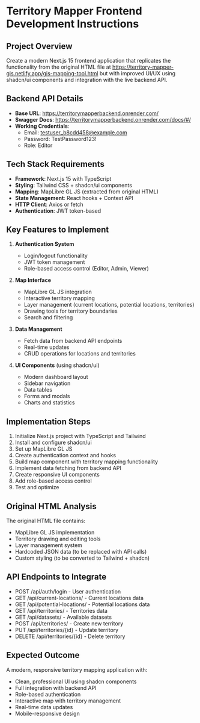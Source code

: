 # Territory Mapper Frontend Development Instructions

## Project Overview
Create a modern Next.js 15 frontend application that replicates the functionality from the original HTML file at https://territory-mapper-gis.netlify.app/gis-mapping-tool.html but with improved UI/UX using shadcn/ui components and integration with the live backend API.

## Backend API Details
- **Base URL**: https://territorymapperbackend.onrender.com/
- **Swagger Docs**: https://territorymapperbackend.onrender.com/docs/#/
- **Working Credentials**: 
  - Email: testuser_b8cdd458@example.com
  - Password: TestPassword123!
  - Role: Editor

## Tech Stack Requirements
- **Framework**: Next.js 15 with TypeScript
- **Styling**: Tailwind CSS + shadcn/ui components
- **Mapping**: MapLibre GL JS (extracted from original HTML)
- **State Management**: React hooks + Context API
- **HTTP Client**: Axios or fetch
- **Authentication**: JWT token-based

## Key Features to Implement
1. **Authentication System**
   - Login/logout functionality
   - JWT token management
   - Role-based access control (Editor, Admin, Viewer)

2. **Map Interface**
   - MapLibre GL JS integration
   - Interactive territory mapping
   - Layer management (current locations, potential locations, territories)
   - Drawing tools for territory boundaries
   - Search and filtering

3. **Data Management**
   - Fetch data from backend API endpoints
   - Real-time updates
   - CRUD operations for locations and territories

4. **UI Components** (using shadcn/ui)
   - Modern dashboard layout
   - Sidebar navigation
   - Data tables
   - Forms and modals
   - Charts and statistics

## Implementation Steps
1. Initialize Next.js project with TypeScript and Tailwind
2. Install and configure shadcn/ui
3. Set up MapLibre GL JS
4. Create authentication context and hooks
5. Build map component with territory mapping functionality
6. Implement data fetching from backend API
7. Create responsive UI components
8. Add role-based access control
9. Test and optimize

## Original HTML Analysis
The original HTML file contains:
- MapLibre GL JS implementation
- Territory drawing and editing tools
- Layer management system
- Hardcoded JSON data (to be replaced with API calls)
- Custom styling (to be converted to Tailwind + shadcn)

## API Endpoints to Integrate
- POST /api/auth/login - User authentication
- GET /api/current-locations/ - Current locations data
- GET /api/potential-locations/ - Potential locations data
- GET /api/territories/ - Territories data
- GET /api/datasets/ - Available datasets
- POST /api/territories/ - Create new territory
- PUT /api/territories/{id} - Update territory
- DELETE /api/territories/{id} - Delete territory

## Expected Outcome
A modern, responsive territory mapping application with:
- Clean, professional UI using shadcn components
- Full integration with backend API
- Role-based authentication
- Interactive map with territory management
- Real-time data updates
- Mobile-responsive design
